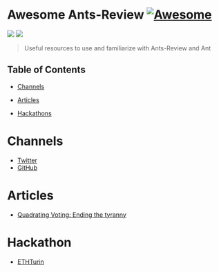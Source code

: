 # Awesome Ants-Review [![Awesome](https://cdn.rawgit.com/sindresorhus/awesome/d7305f38d29fed78fa85652e3a63e154dd8e8829/media/badge.svg)](https://github.com/sindresorhus/awesome)

[![](https://img.shields.io/badge/made%20by-Ants%20Labs-orange.svg?style=flat-square)]()
[![](https://img.shields.io/badge/project-AntsReview-orange.svg?style=flat-square)]()

> Useful resources to use and familiarize with Ants-Review and Ant
 

## Table of Contents

- [Channels](#channels) 

- [Articles](#articles)

- [Hackathons](#hackathon)

Channels
========
- [Twitter](https://twitter.com/ants_review)
- [GitHub](https://github.com/naszam/ants-review)

Articles
========
- [Quadrating Voting: Ending the tyranny](https://ipfs.leapdao.org/blog/quadratic-voting)

Hackathon
=========
- [ETHTurin](https://ethturin.com/hacks)
